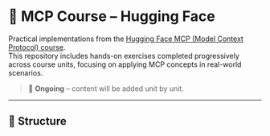 # 📘 MCP Course – Hugging Face

Practical implementations from the [Hugging Face MCP (Model Context Protocol) course](https://huggingface.co/learn/mcp-course/).  
This repository includes hands-on exercises completed progressively across course units, focusing on applying MCP concepts in real-world scenarios.

> 🚧 **Ongoing** – content will be added unit by unit.

---

## 📂 Structure

